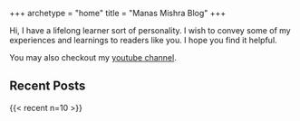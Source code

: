 +++
archetype = "home"
title = "Manas Mishra Blog"
+++

Hi, I have a lifelong learner sort of personality. I wish to convey some of my experiences and learnings to readers like you. I hope you find it helpful.

You may also checkout my [youtube channel](https://www.youtube.com/channel/UCcTM2rFfJbXiqTqYL7ts8Ew).

## Recent Posts

{{< recent n=10 >}}
